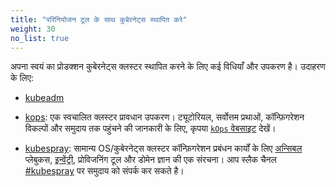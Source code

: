 ```yaml
---
title: "परिनियोजन टूल के साथ कुबेरनेट्स स्थापित करे"
weight: 30
no_list: true
---
```


अपना स्वयं का प्रोडक्शन कुबेरनेट्स क्लस्टर स्थापित करने के लिए कई विधियाँ और उपकरण है। उदाहरण के लिए:

- [kubeadm](/docs/setup/production-environment/tools/kubeadm/)

- [kops](https://kops.sigs.k8s.io/): एक स्वचालित क्लस्टर प्रावधान उपकरण। ट्यूटोरियल, सर्वोत्तम प्रथाओं, कॉन्फ़िगरेशन विकल्पों और समुदाय तक पहुंचने की जानकारी के लिए, कृपया [`kOps` वेबसाइट](https://kops.sigs.k8s.io/) देखें।

- [kubespray](https://kubespray.io/): सामान्य OS/कुबेरनेट्स क्लस्टर कॉन्फ़िगरेशन प्रबंधन कार्यों के लिए [अन्सिबल](https://docs.ansible.com/) प्लेबुकस, [इन्वेंट्री](https://github.com/kubernetes-sigs/kubespray/blob/master/docs/ansible/inventory.md), प्रोविजनिंग टूल और डोमेन ज्ञान की एक संरचना। आप स्लैक चैनल [#kubespray](https://kubernetes.slack.com/messages/kubespray/) पर समुदाय को संपर्क कर सकते है।